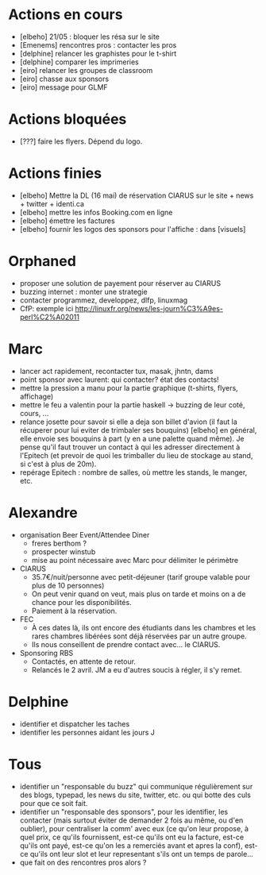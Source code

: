 # Actions en cours

  - [elbeho] 21/05 : bloquer les résa sur le site
  - [Emenems]  rencontres pros : contacter les pros 
  - [delphine] relancer les graphistes pour le t-shirt
  - [delphine] comparer les imprimeries
  - [eiro] relancer les groupes de classroom
  - [eiro] chasse aux sponsors
  - [eiro] message pour GLMF

# Actions bloquées

  - [???] faire les flyers. Dépend du logo.

# Actions finies

  - [elbeho] Mettre la DL (16 mai) de réservation CIARUS sur le site + news + twitter + identi.ca
  - [elbeho] mettre les infos Booking.com en ligne
  - [elbeho] émettre les factures
  - [elbeho] fournir les logos des sponsors pour l'affiche : dans [visuels]


# Orphaned

- proposer une solution de payement pour réserver au CIARUS
- buzzing internet : monter une strategie
- contacter programmez, developpez, dlfp, linuxmag
- CfP: exemple ici http://linuxfr.org/news/les-journ%C3%A9es-perl%C2%A02011

# Marc

- lancer act rapidement, recontacter tux, masak, jhntn, dams
- point sponsor avec laurent: qui contacter? état des contacts!
- mettre la pression a manu pour la partie graphique (t-shirts, flyers, affichage)
- mettre le feu a valentin pour la partie haskell -> buzzing de leur coté, cours, ...
- relance josette pour savoir si elle a deja son billet d'avion (il faut la récuperer pour lui eviter de trimbaler ses bouquins) [elbeho] en général, elle envoie ses bouquins à part (y en a une palette quand même). Je pense qu'il faut trouver un contact à qui les adresser directement à l'Epitech (et prevoir de quoi les trimballer du lieu de stockage au stand, si c'est à plus de 20m).
- repérage Epitech : nombre de salles, où mettre les stands, le manger, etc.

# Alexandre

- organisation Beer Event/Attendee Diner
    - freres berthom ? 
    - prospecter winstub 
    - mise au point nécessaire avec Marc pour délimiter le périmètre
- CIARUS
    - 35.7€/nuit/personne avec petit-déjeuner (tarif groupe valable pour plus de 10 personnes)
    - On peut venir quand on veut, mais plus on tarde et moins on a de chance pour les disponibilités.
    - Paiement à la réservation.
- FEC
    - À ces dates là, ils ont encore des étudiants dans les chambres et les rares chambres libérées sont déjà réservées par un autre groupe.
    - Ils nous conseillent de prendre contact avec… le CIARUS.
- Sponsoring RBS
    - Contactés, en attente de retour.
    - Relancés le 2 avril. JM a eu d'autres soucis à régler, il s'y remet.

# Delphine

- identifier et dispatcher les taches
- identifier les personnes aidant les jours J

# Tous

- identifier un "responsable du buzz" qui communique régulièrement sur des blogs, typepad, les news du site, twitter, etc. ou qui botte des culs pour que ce soit fait.
- identifier un "responsable des sponsors", pour les identifier, les contacter (mais surtout éviter de demander 2 fois au même, ou d'en oublier), pour centraliser la comm' avec eux (ce qu'on leur propose, à quel prix, ce qu'ils fournissent, est-ce qu'ils ont eu la facture, est-ce qu'ils ont payé, est-ce qu'on les a remerciés avant et apres la conf), est-ce qu'ils ont leur slot et leur representant s'ils ont un temps de parole...
- que fait on des rencontres pros alors ?
